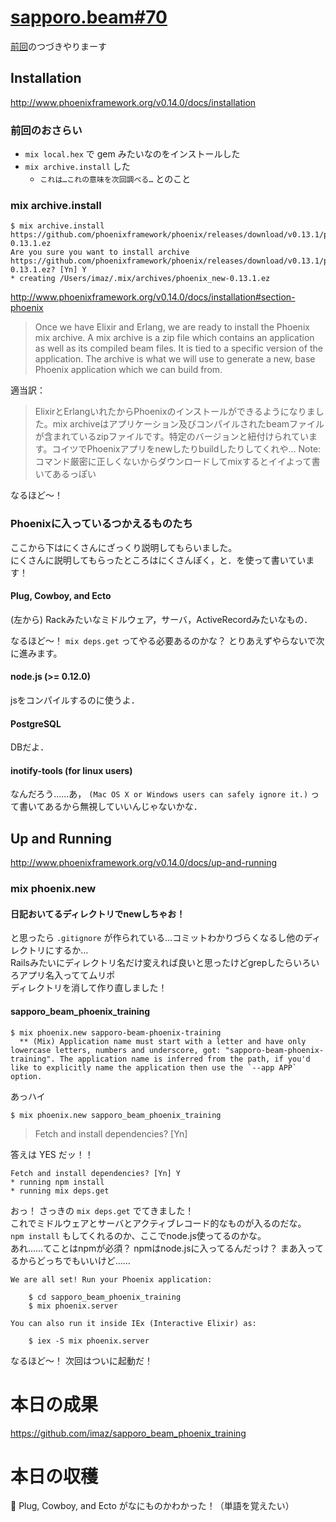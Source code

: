 # [sapporo.beam#70](https://github.com/sapporo-beam/sapporo-beam/issues/60)

[前回](./20150521.md)のつづきやりまーす

## Installation

<http://www.phoenixframework.org/v0.14.0/docs/installation>

### 前回のおさらい

- `mix local.hex` で gem みたいなのをインストールした
- `mix archive.install` した
  - `これは…これの意味を次回調べる…` とのこと

### mix archive.install

```
$ mix archive.install https://github.com/phoenixframework/phoenix/releases/download/v0.13.1/phoenix_new-0.13.1.ez
Are you sure you want to install archive https://github.com/phoenixframework/phoenix/releases/download/v0.13.1/phoenix_new-0.13.1.ez? [Yn] Y
* creating /Users/imaz/.mix/archives/phoenix_new-0.13.1.ez
```

<http://www.phoenixframework.org/v0.14.0/docs/installation#section-phoenix>

> Once we have Elixir and Erlang, we are ready to install the Phoenix mix archive. A mix archive is a zip file which contains an application as well as its compiled beam files. It is tied to a specific version of the application. The archive is what we will use to generate a new, base Phoenix application which we can build from.

適当訳：
> ElixirとErlangいれたからPhoenixのインストールができるようになりました。mix archiveはアプリケーション及びコンパイルされたbeamファイルが含まれているzipファイルです。特定のバージョンと紐付けられています。コイツでPhoenixアプリをnewしたりbuildしたりしてくれや…
> Note: コマンド厳密に正しくないからダウンロードしてmixするとイイよって書いてあるっぽい

なるほど〜！

### Phoenixに入っているつかえるものたち

ここから下はにくさんにざっくり説明してもらいました。  
にくさんに説明してもらったところはにくさんぽく，と．を使って書いています！

#### Plug, Cowboy, and Ecto

(左から) Rackみたいなミドルウェア，サーバ，ActiveRecordみたいなもの．

なるほど〜！ `mix deps.get` ってやる必要あるのかな？ とりあえずやらないで次に進みます。

#### node.js (>= 0.12.0)

jsをコンパイルするのに使うよ．

#### PostgreSQL

DBだよ．

#### inotify-tools (for linux users)

なんだろう……あ， `(Mac OS X or Windows users can safely ignore it.)` って書いてあるから無視していいんじゃないかな．

## Up and Running

<http://www.phoenixframework.org/v0.14.0/docs/up-and-running>

### mix phoenix.new

#### 日記おいてるディレクトリでnewしちゃお！

と思ったら `.gitignore` が作られている…コミットわかりづらくなるし他のディレクトリにするか…  
Railsみたいにディレクトリ名だけ変えれば良いと思ったけどgrepしたらいろいろアプリ名入っててムリポ  
ディレクトリを消して作り直しました！

#### sapporo_beam_phoenix_training

```
$ mix phoenix.new sapporo-beam-phoenix-training
  ** (Mix) Application name must start with a letter and have only lowercase letters, numbers and underscore, got: "sapporo-beam-phoenix-training". The application name is inferred from the path, if you'd like to explicitly name the application then use the `--app APP` option.
```

あっハイ

```
$ mix phoenix.new sapporo_beam_phoenix_training
```

> Fetch and install dependencies? [Yn]

答えは YES だッ！！

```
Fetch and install dependencies? [Yn] Y
* running npm install
* running mix deps.get
```

おっ！ さっきの `mix deps.get` でてきました！  
これでミドルウェアとサーバとアクティブレコード的なものが入るのだな。  
`npm install` もしてくれるのか、ここでnode.js使ってるのかな。  
あれ……てことはnpmが必須？ npmはnode.jsに入ってるんだっけ？ まあ入ってるからどっちでもいいけど……

```
We are all set! Run your Phoenix application:

    $ cd sapporo_beam_phoenix_training
    $ mix phoenix.server

You can also run it inside IEx (Interactive Elixir) as:

    $ iex -S mix phoenix.server
```

なるほど〜！ 次回はついに起動だ！

# 本日の成果

<https://github.com/imaz/sapporo_beam_phoenix_training>

# 本日の収穫

:paw_prints: Plug, Cowboy, and Ecto がなにものかわかった！（単語を覚えたい）
